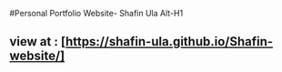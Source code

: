 #Personal Portfolio Website- Shafin Ula
Alt-H1
## view at : [https://shafin-ula.github.io/Shafin-website/]
